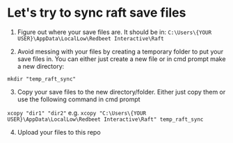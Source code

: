 # Let's try to sync raft save files

1. Figure out where your save files are. It should be in: ```C:\Users\{YOUR USER}\AppData\LocalLow\Redbeet Interactive\Raft```

2. Avoid messing with your files by creating a temporary folder to put your save files in. You can either just create a new file or in cmd prompt make a new directory:

```mkdir "temp_raft_sync"```

3. Copy your save files to the new directory/folder. Either just copy them or use the following command in cmd prompt

```xcopy "dir1" "dir2"```
e.g.
```xcopy "C:\Users\{YOUR USER}\AppData\LocalLow\Redbeet Interactive\Raft" temp_raft_sync```

4. Upload your files to this repo 
